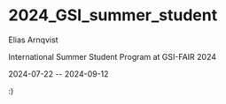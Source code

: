 # 2024_GSI_summer_student

Elias Arnqvist

International Summer Student Program at GSI-FAIR 2024

2024-07-22 -- 2024-09-12

:)
